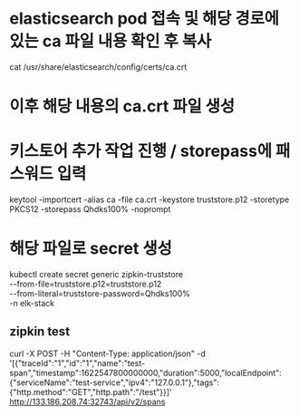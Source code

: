# elasticsearch pod 접속 및 해당 경로에 있는 ca 파일 내용 확인 후 복사
cat /usr/share/elasticsearch/config/certs/ca.crt

# 이후 해당 내용의 ca.crt 파일 생성


# 키스토어 추가 작업 진행 / storepass에 패스워드 입력
keytool -importcert -alias ca -file ca.crt -keystore truststore.p12 -storetype PKCS12 -storepass Qhdks100% -noprompt 

# 해당 파일로 secret 생성
kubectl create secret generic zipkin-truststore \
  --from-file=truststore.p12=truststore.p12 \
  --from-literal=truststore-password=Qhdks100% \
  -n elk-stack

## zipkin test
curl -X POST -H "Content-Type: application/json" -d '[{"traceId":"1","id":"1","name":"test-span","timestamp":1622547800000000,"duration":5000,"localEndpoint":{"serviceName":"test-service","ipv4":"127.0.0.1"},"tags":{"http.method":"GET","http.path":"/test"}}]' http://133.186.208.74:32743/api/v2/spans
